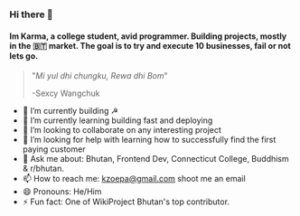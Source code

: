 ### Hi there 👋

#### Im Karma, a college student, avid programmer. Building projects, mostly in the 🇧🇹 market. The goal is to try and execute 10 businesses, fail or not lets go.

> "*Mi yul dhi chungku, Rewa dhi Bom*"
> 
> -Sexcy Wangchuk

- 🔭 I’m currently building ☭
- 🌱 I’m currently learning building fast and deploying
- 👯 I’m looking to collaborate on any interesting project
- 🤔 I’m looking for help with learning how to successfully find the first paying customer
- 💬 Ask me about: Bhutan, Frontend Dev, Connecticut College, Buddhism & r/bhutan.
- 📫 How to reach me: kzoepa@gmail.com  shoot me an email
- 😄 Pronouns: He/Him
- ⚡ Fun fact: One of WikiProject Bhutan's top contributor.
